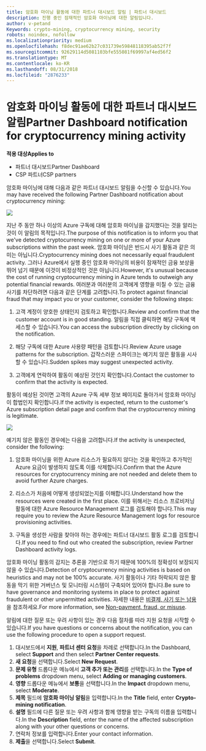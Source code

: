 ```yaml
---
title: 암호화 마이닝 활동에 대한 파트너 대시보드 알림 | 파트너 대시보드
description: 진행 중인 잠재적인 암호화 마이닝에 대한 알림입니다.
author: v-petand
Keywords: crypto-mining, cryptocurrency mining, security
robots: noindex, nofollow
ms.localizationpriority: medium
ms.openlocfilehash: f8dec91ae62b27c031739e59848118395ab52f7f
ms.sourcegitcommit: 92629114d5081103bfe555081f69997af4ed56f2
ms.translationtype: MT
ms.contentlocale: ko-KR
ms.lasthandoff: 08/31/2018
ms.locfileid: "2876233"
---
```

# <a name="partner-dashboard-notification-for-cryptocurrency-mining-activity"></a><span data-ttu-id="9bba2-103">암호화 마이닝 활동에 대한 파트너 대시보드 알림</span><span class="sxs-lookup"><span data-stu-id="9bba2-103">Partner Dashboard notification for cryptocurrency mining activity</span></span>

**<span data-ttu-id="9bba2-104">적용 대상</span><span class="sxs-lookup"><span data-stu-id="9bba2-104">Applies to</span></span>**

-  <span data-ttu-id="9bba2-105">파트너 대시보드</span><span class="sxs-lookup"><span data-stu-id="9bba2-105">Partner Dashboard</span></span>
-  <span data-ttu-id="9bba2-106">CSP 파트너</span><span class="sxs-lookup"><span data-stu-id="9bba2-106">CSP partners</span></span>

<span data-ttu-id="9bba2-107">암호화 마이닝에 대해 다음과 같은 파트너 대시보드 알림을 수신할 수 있습니다.</span><span class="sxs-lookup"><span data-stu-id="9bba2-107">You may have received the following Partner Dashboard notification about cryptocurrency mining:</span></span>
 
![](images/crypto1.png)

<span data-ttu-id="9bba2-108">지난 주 동안 하나 이상의 Azure 구독에 대해 암호화 마이닝을 감지했다는 것을 알리는 것이 이 알림의 목적입니다.</span><span class="sxs-lookup"><span data-stu-id="9bba2-108">The purpose of this notification is to inform you that we've detected cryptocurrency mining on one or more of your Azure subscriptions within the past week.</span></span> <span data-ttu-id="9bba2-109">암호화 마이닝은 반드시 사기 활동과 같은 의미는 아닙니다.</span><span class="sxs-lookup"><span data-stu-id="9bba2-109">Cryptocurrency mining does not necessarily equal fraudulent activity.</span></span> <span data-ttu-id="9bba2-110">그러나 Azure에서 실행 중인 암호화 마이닝의 비용이 잠재적인 금융 보상을 뛰어 넘기 때문에 이것이 비정상적인 것은 아닙니다.</span><span class="sxs-lookup"><span data-stu-id="9bba2-110">However, it's unusual because the cost of running cryptocurrency mining in Azure tends to outweigh any potential financial rewards.</span></span> <span data-ttu-id="9bba2-111">여러분과 여러분의 고객에게 영향을 미칠 수 있는 금융 사기를 차단하려면 다음과 같은 단계를 고려합니다.</span><span class="sxs-lookup"><span data-stu-id="9bba2-111">To protect against financial fraud that may impact you or your customer, consider the following steps:</span></span>

1.  <span data-ttu-id="9bba2-112">고객 계정이 양호한 상태인지 검토하고 확인합니다.</span><span class="sxs-lookup"><span data-stu-id="9bba2-112">Review and confirm that the customer account is in good standing.</span></span> <span data-ttu-id="9bba2-113">알림을 직접 클릭하면 해당 구독에 액세스할 수 있습니다.</span><span class="sxs-lookup"><span data-stu-id="9bba2-113">You can access the subscription directly by clicking on the notification.</span></span>

2.  <span data-ttu-id="9bba2-114">해당 구독에 대한 Azure 사용량 패턴을 검토합니다.</span><span class="sxs-lookup"><span data-stu-id="9bba2-114">Review Azure usage patterns for the subscription.</span></span> <span data-ttu-id="9bba2-115">갑작스러운 스파이크는 예기치 않은 활동을 시사할 수 있습니다.</span><span class="sxs-lookup"><span data-stu-id="9bba2-115">Sudden spikes may suggest unexpected activity.</span></span>

3.  <span data-ttu-id="9bba2-116">고객에게 연락하여 활동이 예상된 것인지 확인합니다.</span><span class="sxs-lookup"><span data-stu-id="9bba2-116">Contact the customer to confirm that the activity is expected.</span></span>

<span data-ttu-id="9bba2-117">활동이 예상된 것이면 고객의 Azure 구독 세부 정보 페이지로 돌아가서 암호화 마이닝이 합법인지 확인합니다.</span><span class="sxs-lookup"><span data-stu-id="9bba2-117">If the activity is expected, return to the customer's Azure subscription detail page and confirm that the cryptocurrency mining is legitimate.</span></span> 


![](images/crypto2.png)

<span data-ttu-id="9bba2-118">예기치 않은 활동인 경우에는 다음을 고려합니다.</span><span class="sxs-lookup"><span data-stu-id="9bba2-118">If the activity is unexpected, consider the following:</span></span>

1.  <span data-ttu-id="9bba2-119">암호화 마이닝을 위한 Azure 리소스가 필요하지 않다는 것을 확인하고 추가적인 Azure 요금이 발생하지 않도록 이를 삭제합니다.</span><span class="sxs-lookup"><span data-stu-id="9bba2-119">Confirm that the Azure resources for cryptocurrency mining are not needed and delete them to avoid further Azure charges.</span></span>

2.  <span data-ttu-id="9bba2-120">리소스가 처음에 어떻게 생성되었는지를 이해합니다.</span><span class="sxs-lookup"><span data-stu-id="9bba2-120">Understand how the resources were created in the first place.</span></span> <span data-ttu-id="9bba2-121">이를 위해서는 리소스 프로비저닝 활동에 대한 Azure Resource Management 로그를 검토해야 합니다.</span><span class="sxs-lookup"><span data-stu-id="9bba2-121">This may require you to review the Azure Resource Management logs for resource provisioning activities.</span></span>

3.  <span data-ttu-id="9bba2-122">구독을 생성한 사람을 찾아야 하는 경우에는 파트너 대시보드 활동 로그를 검토합니다.</span><span class="sxs-lookup"><span data-stu-id="9bba2-122">If you need to find out who created the subscription, review Partner Dashboard activity logs.</span></span>

<span data-ttu-id="9bba2-123">암호화 마이닝 활동의 감지는 추론을 기반으로 하기 때문에 100%의 정확성이 보장되지 않을 수 있습니다.</span><span class="sxs-lookup"><span data-stu-id="9bba2-123">Detection of cryptocurrency mining activities is based on heuristics and may not be 100% accurate.</span></span> <span data-ttu-id="9bba2-124">사기 활동이나 기타 허락되지 않은 활동을 막기 위한 거버넌스 및 모니터링 시스템이 구축되어 있어야 합니다.</span><span class="sxs-lookup"><span data-stu-id="9bba2-124">Be sure to have governance and monitoring systems in place to protect against fraudulent or other unpermitted activities.</span></span> <span data-ttu-id="9bba2-125">자세한 내용은 [비결제, 사기 또는 남용](https://docs.microsoft.com/partner-center/non-payment--fraud--or-misuse)을 참조하세요.</span><span class="sxs-lookup"><span data-stu-id="9bba2-125">For more information, see [Non-payment, fraud, or misuse](https://docs.microsoft.com/partner-center/non-payment--fraud--or-misuse).</span></span>

<span data-ttu-id="9bba2-126">알림에 대한 질문 또는 우려 사항이 있는 경우 다음 절차를 따라 지원 요청을 시작할 수 있습니다.</span><span class="sxs-lookup"><span data-stu-id="9bba2-126">If you have questions or concerns about the notification, you can use the following procedure to open a support request.</span></span>

1.  <span data-ttu-id="9bba2-127">대시보드에서 **지원**, **파트너 센터 요청**을 차례로 선택합니다.</span><span class="sxs-lookup"><span data-stu-id="9bba2-127">In the Dashboard, select **Support** and then select **Partner Center requests**.</span></span>
3.  <span data-ttu-id="9bba2-128">**새 요청**을 선택합니다.</span><span class="sxs-lookup"><span data-stu-id="9bba2-128">Select **New Request**.</span></span> 
4.  <span data-ttu-id="9bba2-129">**문제 유형** 드롭다운 메뉴에서 **고객 추가 또는 관리**를 선택합니다.</span><span class="sxs-lookup"><span data-stu-id="9bba2-129">In the **Type of problems** dropdown menu, select **Adding or managing customers**.</span></span>
5.  <span data-ttu-id="9bba2-130">**영향** 드롭다운 메뉴에서 **보통**을 선택합니다.</span><span class="sxs-lookup"><span data-stu-id="9bba2-130">In the **Impact** dropdown menu, select **Moderate**.</span></span>
6.  <span data-ttu-id="9bba2-131">**제목** 필드에 **암호화 마이닝 알림**을 입력합니다.</span><span class="sxs-lookup"><span data-stu-id="9bba2-131">In the **Title** field, enter **Crypto-mining notification**.</span></span>
7.  <span data-ttu-id="9bba2-132">**설명** 필드에 다른 질문 또는 우려 사항과 함께 영향을 받는 구독의 이름을 입력합니다.</span><span class="sxs-lookup"><span data-stu-id="9bba2-132">In the **Description** field, enter the name of the affected subscription along with your other questions or concerns.</span></span> 
8.  <span data-ttu-id="9bba2-133">연락처 정보를 입력합니다.</span><span class="sxs-lookup"><span data-stu-id="9bba2-133">Enter your contact information.</span></span>
9.  <span data-ttu-id="9bba2-134">**제출**을 선택합니다.</span><span class="sxs-lookup"><span data-stu-id="9bba2-134">Select **Submit**.</span></span>



